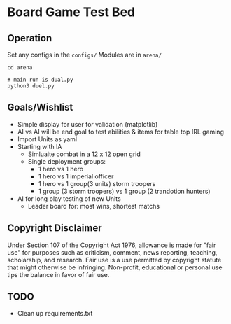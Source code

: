 # Board Game Test Bed

## Operation

Set any configs in the `configs/`
Modules are in `arena/`

```
cd arena

# main run is dual.py
python3 duel.py

```

## Goals/Wishlist
- Simple display for user for validation (matplotlib)
- AI vs AI will be end goal to test abilities & items for table top IRL gaming
- Import Units as yaml
- Starting with IA
    - Simlualte combat in a 12 x 12 open grid
    - Single deployment groups:
        - 1 hero vs 1 hero
        - 1 hero vs 1 imperial officer
        - 1 hero vs 1 group(3 units) storm troopers
        - 1 group (3 storm troopers) vs 1 group (2 trandotion hunters)
- AI for long play testing of new Units
    - Leader board for: most wins, shortest matchs


## Copyright Disclaimer 
Under Section 107 of the Copyright Act 1976, allowance is made for "fair use" for purposes such as criticism, comment, news reporting, teaching, scholarship, and research. Fair use is a use permitted by copyright statute that might otherwise be infringing. Non-profit, educational or personal use tips the balance in favor of fair use.

## TODO
- Clean up requirements.txt